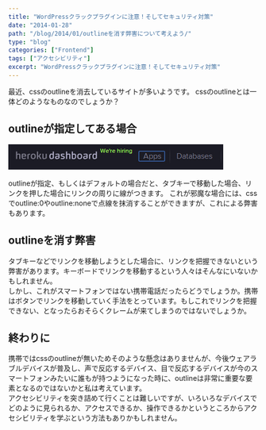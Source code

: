 ```yaml
---
title: "WordPressクラックプラグインに注意！そしてセキュリティ対策"
date: "2014-01-28"
path: "/blog/2014/01/outlineを消す弊害について考えよう/"
type: "blog"
categories: ["Frontend"]
tags: ["アクセシビリティ"]
excerpt: "WordPressクラックプラグインに注意！そしてセキュリティ対策"
---
```


最近、cssのoutlineを消去しているサイトが多いようです。 cssのoutlineとは一体どのようなものなのでしょうか？

## outlineが指定してある場合

![outline](outline.jpg)

outlineが指定、もしくはデフォルトの場合だと、タブキーで移動した場合、リンクを押した場合にリンクの周りに線がつきます。 これが邪魔な場合には、cssでoutline:0やoutline:noneで点線を抹消することができますが、これによる弊害もあります。

## outlineを消す弊害

タブキーなどでリンクを移動しようとした場合に、リンクを把握できないという弊害があります。キーボードでリンクを移動するという人々はそんなにいないかもしれません。   
 しかし、これがスマートフォンではない携帯電話だったらどうでしょうか。携帯はボタンでリンクを移動していく手法をとっています。もしこれでリンクを把握できない、となったらおそらくクレームが来てしまうのではないでしょうか。

## 終わりに

携帯ではcssのoutlineが無いためそのような懸念はありませんが、今後ウェアラブルデバイスが普及し、声で反応するデバイス、目で反応するデバイスが今のスマートフォンみたいに誰もが持つようになった時に、outlineは非常に重要な要素となるのではないかと私は考えています。   
 アクセシビリティを突き詰めて行くことは難しいですが、いろいろなデバイスでどのように見られるか、アクセスできるか、操作できるかというところからアクセシビリティを学ぶという方法もありかもしれません。
